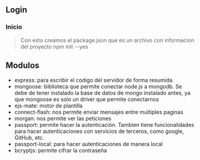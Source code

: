 ## Login 
### Inicio 
>Con esto creamos el package.json que es un archivo con informacion del proyecto
>npm init --yes
## Modulos 
- express: para escribir el codigo del servidor de forma resumida 
- mongoose: biblioteca que permite conectar node.js a mongodb. Se debe de tener instalado la base de datos de mongo instalado antes, ya que mongoose es solo un driver que permite conectarnos
- ejs-mate: motor de plantilla 
- connect-flash: nos permite enviar mensajes entre multiples paginas
- morgan: nos permite ver las peticiones 
- passport: permite hacer la autenticación. Tambien tiene funcionalidades para hacer autenticaciones con servicios de terceros, como google, GitHub, etc. 
- passport-local: para hacer autenticaciones de manera local
- bcryptjs: permite cifrar la contraseña

